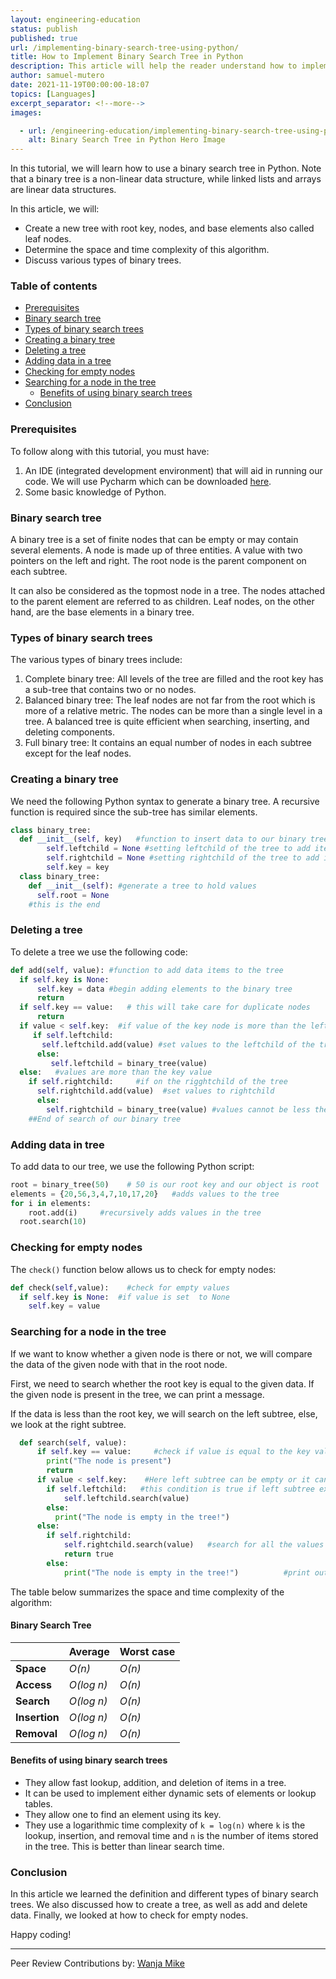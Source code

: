 ```yaml
---
layout: engineering-education
status: publish
published: true
url: /implementing-binary-search-tree-using-python/
title: How to Implement Binary Search Tree in Python
description: This article will help the reader understand how to implement a binary search tree in Python. We will learn how to create a tree and delete data. We will look at how to check for empty nodes.
author: samuel-mutero
date: 2021-11-19T00:00:00-18:07
topics: [Languages]
excerpt_separator: <!--more-->
images:

  - url: /engineering-education/implementing-binary-search-tree-using-python/hero.jpg
    alt: Binary Search Tree in Python Hero Image
---
```

In this tutorial, we will learn how to use a binary search tree in Python. Note that a binary tree is a non-linear data structure, while linked lists and arrays are linear data structures.
<!--more-->
In this article, we will:
- Create a new tree with root key, nodes, and base elements also called leaf nodes.
- Determine the space and time complexity of this algorithm.
- Discuss various types of binary trees.

### Table of contents
- [Prerequisites](#prerequisites)
- [Binary search tree](#binary-search-tree)
- [Types of binary search trees](#types-of-binary-search-trees)
- [Creating a binary tree](#creating-a-binary-tree)
- [Deleting a tree](#deleting-a-tree)
- [Adding data in a tree](#adding-data-in-a-tree)
- [Checking for empty nodes](#checking-for-empty-nodes)
- [Searching for a node in the tree](#searching-for-a-node-in-the-tree)
  - [Benefits of using binary search trees](#benefits-of-using-binary-search-trees)
- [Conclusion](#conclusion)

### Prerequisites
To follow along with this tutorial, you must have:
1. An IDE (integrated development environment) that will aid in running our code. We will use Pycharm which can be downloaded [here](https://www.jetbrains.com/pycharm/download).
2. Some basic knowledge of Python.

### Binary search tree
A binary tree is a set of finite nodes that can be empty or may contain several elements. A node is made up of three entities. A value with two pointers on the left and right. The root node is the parent component on each subtree. 

It can also be considered as the topmost node in a tree. The nodes attached to the parent element are referred to as children. Leaf nodes, on the other hand, are the base elements in a binary tree.

### Types of binary search trees
The various types of binary trees include:
1. Complete binary tree: All levels of the tree are filled and the root key has a sub-tree that contains two or no nodes.
2. Balanced binary tree: The leaf nodes are not far from the root which is more of a relative metric. The nodes can be more than a single level in a tree. A balanced tree is quite efficient when searching, inserting, and deleting components.
3. Full binary tree: It contains an equal number of nodes in each subtree except for the leaf nodes.

### Creating a binary tree
We need the following Python syntax to generate a binary tree. A recursive function is required since the sub-tree has similar elements.

```python
class binary_tree:
  def __init__(self, key)   #function to insert data to our binary tree
        self.leftchild = None #setting leftchild of the tree to add items
        self.rightchild = None #setting rightchild of the tree to add items
        self.key = key
  class binary_tree:
    def __init__(self): #generate a tree to hold values 
      self.root = None
    #this is the end 
```

### Deleting a tree
To delete a tree we use the following code:

```python
def add(self, value): #function to add data items to the tree
  if self.key is None:
      self.key = data #begin adding elements to the binary tree
      return
  if self.key == value:   # this will take care for duplicate nodes
      return              
  if value < self.key:  #if value of the key node is more than the leftchild accept values
     if self.leftchild:
       self.leftchild.add(value) #set values to the leftchild of the tree
      else:   
         self.leftchild = binary_tree(value)
  else:   #values are more than the key value
    if self.rightchild:     #if on the rigghtchild of the tree
      self.rightchild.add(value)  #set values to rightchild
      else:
        self.rightchild = binary_tree(value) #values cannot be less then the root key
    ##End of search of our binary tree
```

### Adding data in tree 
To add data to our tree, we use the following Python script: 

```python
root = binary_tree(50)    # 50 is our root key and our object is root
elements = {20,56,3,4,7,10,17,20}   #adds values to the tree 
for i in elements:
    root.add(i)     #recursively adds values in the tree
  root.search(10)
```

### Checking for empty nodes
The `check()` function below allows us to check for empty nodes:

```python
def check(self,value):    #check for empty values 
  if self.key is None:  #if value is set  to None
    self.key = value
```

### Searching for a node in the tree
If we want to know whether a given node is there or not, we will compare the data of the given node with that in the root node.

First, we need to search whether the root key is equal to the given data. If the given node is present in the tree, we can print a message.

If the data is less than the root key, we will search on the left subtree, else, we look at the right subtree.

```python
  def search(self, value):
      if self.key == value:     #check if value is equal to the key val
        print("The node is present")
        return
      if value < self.key:    #Here left subtree can be empty or it can contain one or more nodes
        if self.leftchild:   #this condition is true if left subtree exists
            self.leftchild.search(value)
        else:
          print("The node is empty in the tree!")
      else:
        if self.rightchild:
            self.rightchild.search(value)   #search for all the values in the rightchild
            return true
        else:   
            print("The node is empty in the tree!")          #print out empty rightchild nodes in the tree
```

The table below summarizes the space and time complexity of the algorithm:

#### Binary Search Tree

|     | Average  | Worst case|
|:--- | :--- | :---|
|**Space**| *O(n)*|*O(n)*|
**Access** |*O(log n)* |*O(n)* 
**Search** |*O(log n)* |*O(n)*
**Insertion** |*O(log n)* |*O(n)*
**Removal** |*O(log n)* |*O(n)*


#### Benefits of using binary search trees 
- They allow fast lookup, addition, and deletion of items in a tree.
- It can be used to implement either dynamic sets of elements or lookup tables.
- They allow one to find an element using its key.
- They use a logarithmic time complexity of `k = log(n)` where `k` is the lookup, insertion, and removal time and `n` is the number of items stored in the tree. This is better than linear search time.

### Conclusion
In this article we learned the definition and different types of binary search trees. We also discussed how to create a tree, as well as add and delete data. Finally, we looked at how to check for empty nodes.

Happy coding!

---
Peer Review Contributions by: [Wanja Mike](/engineering-education/authors/michael-barasa/)
